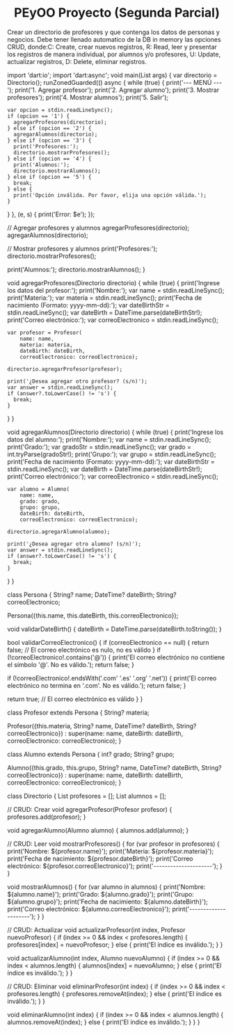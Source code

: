 <h1 align="center">PEyOO Proyecto (Segunda Parcial)</h1>
Crear un directorio de profesores y que contenga los datos de personas y negocios. Debe tener llenado automatico de la DB in memory las opciones CRUD, donde:C: Create, crear nuevos registros, R: Read, leer y presentar los registros de manera individual, por alumnos y/o profesores, U: Update, actualizar registros, D: Delete, eliminar registros.  

import 'dart:io';
 import 'dart:async';
void main(List<String> args) {
  var directorio = Directorio();
runZonedGuarded(() async {
  while (true) {
    print('--- MENÚ ---');
    print('1. Agregar profesor');
    print('2. Agregar alumno');
    print('3. Mostrar profesores');
    print('4. Mostrar alumnos');
    print('5. Salir');

    var opcion = stdin.readLineSync();
    if (opcion == '1') {
      agregarProfesores(directorio);
    } else if (opcion == '2') {
      agregarAlumnos(directorio);
    } else if (opcion == '3') {
      print('Profesores:');
      directorio.mostrarProfesores();
    } else if (opcion == '4') {
      print('Alumnos:');
      directorio.mostrarAlumnos();
    } else if (opcion == '5') {
      break;
    } else {
      print('Opción inválida. Por favor, elija una opción válida.');
    }
  }
}, (e, s) {
    print('Error: $e');
  });



  // Agregar profesores y alumnos
  agregarProfesores(directorio);
  agregarAlumnos(directorio);

  // Mostrar profesores y alumnos
  print('Profesores:');
  directorio.mostrarProfesores();

  print('Alumnos:');
  directorio.mostrarAlumnos();
}

void agregarProfesores(Directorio directorio) {
  while (true) {
    print('Ingrese los datos del profesor:');
    print('Nombre:');
    var name = stdin.readLineSync();
    print('Materia:');
    var materia = stdin.readLineSync();
    print('Fecha de nacimiento (Formato: yyyy-mm-dd):');
    var dateBirthStr = stdin.readLineSync();
    var dateBirth = DateTime.parse(dateBirthStr!);
    print('Correo electrónico:');
    var correoElectronico = stdin.readLineSync();

    var profesor = Profesor(
        name: name,
        materia: materia,
        dateBirth: dateBirth,
        correoElectronico: correoElectronico);

    directorio.agregarProfesor(profesor);

    print('¿Desea agregar otro profesor? (s/n)');
    var answer = stdin.readLineSync();
    if (answer?.toLowerCase() != 's') {
      break;
    }
  }
}

void agregarAlumnos(Directorio directorio) {
  while (true) {
    print('Ingrese los datos del alumno:');
    print('Nombre:');
    var name = stdin.readLineSync();
    print('Grado:');
    var gradoStr = stdin.readLineSync();
    var grado = int.tryParse(gradoStr!);
    print('Grupo:');
    var grupo = stdin.readLineSync();
    print('Fecha de nacimiento (Formato: yyyy-mm-dd):');
    var dateBirthStr = stdin.readLineSync();
    var dateBirth = DateTime.parse(dateBirthStr!);
    print('Correo electrónico:');
    var correoElectronico = stdin.readLineSync();

    var alumno = Alumno(
        name: name,
        grado: grado,
        grupo: grupo,
        dateBirth: dateBirth,
        correoElectronico: correoElectronico);

    directorio.agregarAlumno(alumno);

    print('¿Desea agregar otro alumno? (s/n)');
    var answer = stdin.readLineSync();
    if (answer?.toLowerCase() != 's') {
      break;
    }
  }
}



class Persona {
  String? name;
  DateTime? dateBirth;
  String? correoElectronico;
  

  Persona({this.name, this.dateBirth, this.correoElectronico});

  void validarDateBirth() {
    dateBirth = DateTime.parse(dateBirth.toString());
  }

bool validarCorreoElectronico() {
    if (correoElectronico == null) {
      return false; // El correo electrónico es nulo, no es válido
    }
  if (!correoElectronico!.contains('@')) {
    print('El correo electrónico no contiene el símbolo \'@\'. No es válido.');
    return false;
  }

  if (!correoElectronico!.endsWith('.com' '.es' '.org' '.net')) {
    print('El correo electrónico no termina en \'.com\'. No es válido.');
    return false;
  }

  return true; // El correo electrónico es válido
}
}

class Profesor extends Persona {
  String? materia;

  Profesor({this.materia, String? name, DateTime? dateBirth, String? correoElectronico})
  : super(name: name, dateBirth: dateBirth, correoElectronico: correoElectronico);
}

class Alumno extends Persona {
  int? grado;
  String? grupo;

  Alumno({this.grado, this.grupo, String? name, DateTime? dateBirth, String? correoElectronico})
  : super(name: name, dateBirth: dateBirth, correoElectronico: correoElectronico);
}

class Directorio {
  List<Profesor> profesores = [];
  List<Alumno> alumnos = [];

  // CRUD: Crear
  void agregarProfesor(Profesor profesor) {
    profesores.add(profesor);
  }

  void agregarAlumno(Alumno alumno) {
    alumnos.add(alumno);
  }

  // CRUD: Leer
  void mostrarProfesores() {
    for (var profesor in profesores) {
      print('Nombre: ${profesor.name}');
      print('Materia: ${profesor.materia}');
      print('Fecha de nacimiento: ${profesor.dateBirth}');
      print('Correo electrónico: ${profesor.correoElectronico}');
      print('---------------------');
    }
  }

  void mostrarAlumnos() {
    for (var alumno in alumnos) {
      print('Nombre: ${alumno.name}');
      print('Grado: ${alumno.grado}');
      print('Grupo: ${alumno.grupo}');
      print('Fecha de nacimiento: ${alumno.dateBirth}');
      print('Correo electrónico: ${alumno.correoElectronico}');
      print('---------------------');
    }
  }

  // CRUD: Actualizar
  void actualizarProfesor(int index, Profesor nuevoProfesor) {
    if (index >= 0 && index < profesores.length) {
      profesores[index] = nuevoProfesor;
    } else {
      print('El índice es inválido.');
    }
  }

  void actualizarAlumno(int index, Alumno nuevoAlumno) {
    if (index >= 0 && index < alumnos.length) {
      alumnos[index] = nuevoAlumno;
    } else {
      print('El índice es inválido.');
    }
  }

  // CRUD: Eliminar
  void eliminarProfesor(int index) {
    if (index >= 0 && index < profesores.length) {
      profesores.removeAt(index);
    } else {
      print('El índice es inválido.');
    }
  }

  void eliminarAlumno(int index) {
    if (index >= 0 && index < alumnos.length) {
      alumnos.removeAt(index);
    } else {
      print('El índice es inválido.');
    }
  }
}
